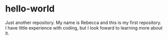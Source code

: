 # hello-world
Just another repository.
My name is Rebecca and this is my first repository. I have little experience with coding, but I look foward to learning more about it.
